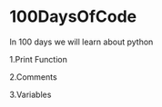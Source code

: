 # 100DaysOfCode

In 100 days we will learn about python 

1.Print Function

2.Comments 

3.Variables
